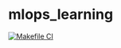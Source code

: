 # mlops_learning

[![Makefile CI](https://github.com/vishnu-raju/mlops_learning/actions/workflows/makefile.yml/badge.svg)](https://github.com/vishnu-raju/mlops_learning/actions/workflows/makefile.yml)